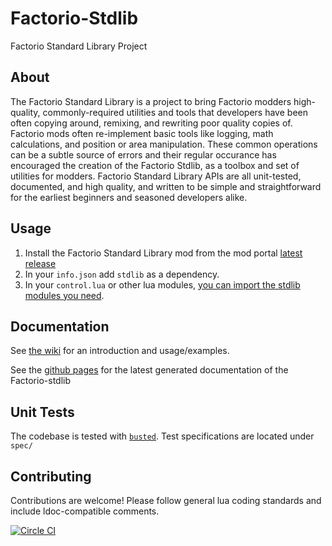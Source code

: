 # Factorio-Stdlib

Factorio Standard Library Project

## About

The Factorio Standard Library is a project to bring Factorio modders high-quality, commonly-required utilities and tools that developers have been often copying around, remixing, and rewriting poor quality copies of. Factorio mods often re-implement basic tools like logging, math calculations, and position or area manipulation. These common operations can be a subtle source of errors and their regular occurance has encouraged the creation of the Factorio Stdlib, as a toolbox and set of utilities for modders. Factorio Standard Library APIs are all unit-tested, documented, and high quality, and written to be simple and straightforward for the earliest beginners and seasoned developers alike.

## Usage

1. Install the Factorio Standard Library  mod from the mod portal [latest release](https://mods.factorio.com/mod/stdlib)
2. In your `info.json` add `stdlib` as a dependency.
3. In your `control.lua` or other lua modules, [you can import the stdlib modules you need](https://github.com/Afforess/Factorio-Stdlib/wiki/Layout#adding-factorio-stdlib-to-your-mod).

## Documentation

See [the wiki](https://github.com/Afforess/Factorio-Stdlib/wiki) for an introduction and usage/examples.

See the [github pages](http://afforess.github.io/Factorio-Stdlib/) for the latest generated documentation of the Factorio-stdlib

## Unit Tests

The codebase is tested with [`busted`](http://olivinelabs.com/busted). Test specifications are located under `spec/`

## Contributing

Contributions are welcome! Please follow general lua coding standards and include ldoc-compatible comments.

[![Circle CI](https://circleci.com/gh/Afforess/Factorio-Stdlib/tree/master.svg?style=svg)](https://circleci.com/gh/Afforess/Factorio-Stdlib/tree/master)
